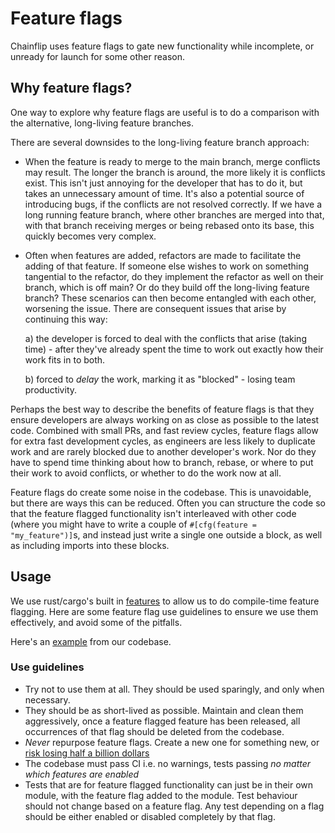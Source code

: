 # Feature flags

Chainflip uses feature flags to gate new functionality while incomplete, or unready for launch for some other reason.

## Why feature flags?

One way to explore why feature flags are useful is to do a comparison with the alternative, long-living feature branches.

There are several downsides to the long-living feature branch approach:
- When the feature is ready to merge to the main branch, merge conflicts may result. The longer the branch is around, the more likely it is conflicts exist. This isn't just annoying for the developer that has to do it, but takes an unnecessary amount of time. It's also a potential source of introducing bugs, if the conflicts are not resolved correctly. If we have a long running feature branch, where other branches are merged into that, with that branch receiving merges or being rebased onto its base, this quickly becomes very complex.
- Often when features are added, refactors are made to facilitate the adding of that feature. If someone else wishes to work on something tangential to the refactor, do they implement the refactor as well on their branch, which is off main? Or do they build off the long-living feature branch? These scenarios can then become entangled with each other, worsening the issue.
    There are consequent issues that arise by continuing this way:

    a) the developer is forced to deal with the conflicts that arise (taking time) - after they've already spent the time to work out exactly how their work fits in to both.

    b) forced to *delay* the work, marking it as "blocked" - losing team productivity.


Perhaps the best way to describe the benefits of feature flags is that they ensure developers are always working on as close as possible to the latest code. Combined with small PRs, and fast review cycles, feature flags allow for extra fast development cycles, as engineers are less likely to duplicate work and are rarely blocked due to another developer's work. Nor do they have to spend time thinking about how to branch, rebase, or where to put their work to avoid conflicts, or whether to do the work now at all.

Feature flags do create some noise in the codebase. This is unavoidable, but there are ways this can be reduced. Often you can structure the code so that the feature flagged functionality isn't interleaved with other code (where you might have to write a couple of `#[cfg(feature = "my_feature")]`s, and instead just write a single one outside a block, as well as including imports into these blocks.

## Usage

We use rust/cargo's built in [features](https://doc.rust-lang.org/cargo/reference/features.html) to allow us to do compile-time feature flagging.
Here are some feature flag use guidelines to ensure we use them effectively, and avoid some of the pitfalls.

Here's an [example](https://github.com/chainflip-io/chainflip-backend/pull/2175) from our codebase.

### Use guidelines
- Try not to use them at all. They should be used sparingly, and only when necessary. 
- They should be as short-lived as possible. Maintain and clean them aggressively, once a feature flagged feature has been released, all occurrences of that flag should be deleted from the codebase. 
- *Never* repurpose feature flags. Create a new one for something new, or [risk losing half a billion dollars](https://blog.statsig.com/how-to-lose-half-a-billion-dollars-with-bad-feature-flags-ccebb26adeec)
- The codebase must pass CI i.e. no warnings, tests passing *no matter which features are enabled*
- Tests that are for feature flagged functionality can just be in their own module, with the feature flag added to the module. Test behaviour should not change based on a feature flag. Any test depending on a flag should be either enabled or disabled completely by that flag.
